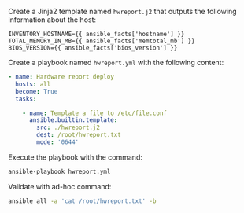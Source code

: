 Create a Jinja2 template named `hwreport.j2` that outputs the following information about the host:

```hwreport.j2
INVENTORY_HOSTNAME={{ ansible_facts['hostname'] }}
TOTAL_MEMORY_IN_MB={{ ansible_facts['memtotal_mb'] }}
BIOS_VERSION={{ ansible_facts['bios_version'] }}
```

Create a playbook named `hwreport.yml` with the following content:

```hwreport.yml
- name: Hardware report deploy
  hosts: all
  become: True
  tasks:

    - name: Template a file to /etc/file.conf
      ansible.builtin.template:
        src: ./hwreport.j2
        dest: /root/hwreport.txt
        mode: '0644'
```

Execute the playbook with the command:

```bash
ansible-playbook hwreport.yml
```

Validate with ad-hoc command:

```bash
ansible all -a 'cat /root/hwreport.txt' -b
```
